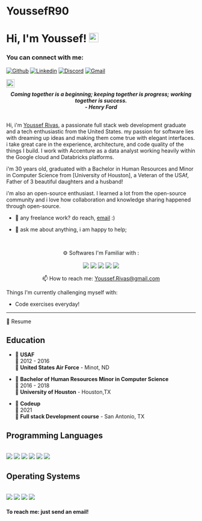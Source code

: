 # YoussefR90
# Hi, I'm Youssef! <img src="https://media.giphy.com/media/hvRJCLFzcasrR4ia7z/giphy.gif" width="25px">

### You can connect with me:

[![Github](https://img.shields.io/static/v1?label=&message=Github&color=black&style=flat&logo=github)](https://github.com/YoussefR90)
[![Linkedin](https://img.shields.io/static/v1?label=&message=Linkedin&color=0E7FBF&&&style=flat&logo=linkedin&logoColor=white)](https://www.linkedin.com/in/youssef-rivas/)
[![Discord](https://img.shields.io/static/v1?label=Discord&labelColor=6E85D3&message=yoshr#9317&color=555555&style=flat&logo=discord&logoColor=white)](#)
[![Gmail](https://img.shields.io/static/v1?label=Gmail&labelColor=EA0008&message=Youssef.Rivas@gmail.com&color=555555&style=flat&logo=gmail&logoColor=white)](mailto:Youssef.Rivas@gmail.com)

<a href="https://www.linkedin.com/in/youssef-rivas">
  <img align="left" alt="Youssef-Linkedin" width="22px" src="https://raw.githubusercontent.com/peterthehan/peterthehan/master/assets/linkedin.svg" />
</a>

<br/>

<p align='center'><em><b>Coming together is a beginning; keeping together is progress; working together is success.</b></em>
  <br/>
  <em><b>- Henry Ford</b></em>
  <br><br/>

Hi, i'm [Youssef Rivas](https://github.com/YoussefR90), a passionate full stack web development graduate and a tech enthusiastic from the United States. my passion for software lies with dreaming up ideas and making them come true with elegant interfaces. i take great care in the experience, architecture, and code quality of the things I build. I work with Accenture as a data analyst working heavily within the Google cloud and Databricks platforms.

i'm 30 years old, graduated with a Bachelor in Human Resources and Minor in Computer Science from [University of Houston], a Veteran of the USAf, Father of 3 beautiful daughters and a husband!

i'm also an open-source enthusiast. I learned a lot from the open-source community and i love how collaboration and knowledge sharing happened through open-source.

- 💼 any freelance work? do reach, [email](mailto:Youssef.rivas@gmail.com) :)
- 💬 ask me about anything, i am happy to help;

  <br/>

<p align='center'>
  ⚙️ Softwares I'm Familiar with :<br><br>
  <img src="https://img.shields.io/badge/Visual_Studio_Code-0078D4?style=flat&logo=visual%20studio%20code&logoColor=white" />
  <img src="https://img.shields.io/badge/Adobe%20Photoshop-31A8FF?style=flat&logo=Adobe%20Photoshop&logoColor=black" />
  <img src="https://img.shields.io/badge/Adobe%20Premiere%20Pro-9999FF?style=flat&logo=Adobe%20Premiere%20Pro&logoColor=white" />
  <img src="https://img.shields.io/badge/MySQL-00000F?style=flat&logo=mysql&logoColor=white" />
  <img src="https://img.shields.io/badge/Microsoft_Office-D83B01?style=flat&logo=microsoft-office&logoColor=white" />
</p>

<p align='center'>
  📫 How to reach me: <a href='mailto:Youssef.Rivas@gmail.com'>Youssef.Rivas@gmail.com</a>
</p>

 Things I'm currently challenging myself with:
- Code exercises everyday!


---
  <summary>📃 Resume</summary>

## Education
- 📖 **USAF**\
  📆 2012 - 2016\
  📍 **United States Air Force** - Minot, ND

- 📖 **Bachelor of Human Resources Minor in Computer Science**\
  📆 2016 - 2018\
  📍 **University of Houston** - Houston,TX

- 📖 **Codeup**\
  📆 2021\
  📍 **Full stack Development course** - San Antonio, TX



## Programming Languages
  <br>
  <img src="https://img.shields.io/badge/HTML-239120?style=flat&logo=html5&logoColor=white" />
  <img src="https://img.shields.io/badge/CSS-239120?&style=flat&logo=css3&logoColor=white" />
  <img src="https://img.shields.io/badge/C%2B%2B-00599C?style=flat&logo=c%2B%2B&logoColor=white" />
  <img src="https://img.shields.io/badge/Java-ED8B00?style=flat&logo=java&logoColor=white" />
  <img src="https://img.shields.io/badge/PHP-777BB4?style=flat&logo=php&logoColor=white" />
  <img src="https://img.shields.io/badge/MySQL-00000F?style=flat&logo=mysql&logoColor=white" />
  <br>

## Operating Systems
  <br>
  <img src="https://img.shields.io/badge/Windows-0078D6?style=flat&logo=windows&logoColor=white" />
  <img src="https://img.shields.io/badge/iOS-000000?style=flat&logo=ios&logoColor=white" />
  <img src="https://img.shields.io/badge/Windows_XP-003399?style=flat&logo=windows-xp&logoColor=white" />
  <img src="https://img.shields.io/badge/mac%20os-000000?style=flat&logo=apple&logoColor=white" />

#### To reach me: just send an email!
